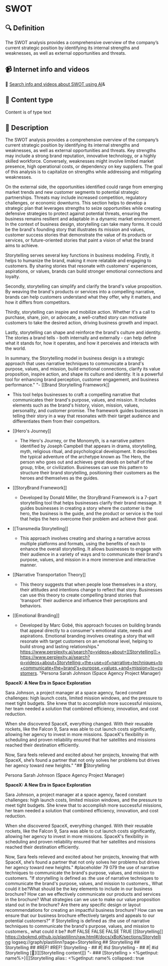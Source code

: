 
# SWOT


## 🔍 Definition
The SWOT analysis provides a comprehensive overview of the company’s current strategic position by identifying its internal strengths and weaknesses, as well as external opportunities and threats.


## 📹 Internet info and videos
🤖 [Search info and videos about SWOT using AI](https://www.perplexity.ai/search?q=videos+about+SWOT:+the+use+of+narrative+techniques+to+communicate+the+brand's+purpose,+values,+and+mission+to+customers.
)&

## 📰 Content type 
Content is of type text

## 📖 Description
The SWOT analysis provides a comprehensive overview of the company’s current strategic position by identifying its internal strengths and weaknesses, as well as external opportunities and threats. Key strengths may include a strong brand reputation, innovative technology, or a highly skilled workforce. Conversely, weaknesses might involve limited market presence, high operational costs, or dependency on key suppliers. The goal of this analysis is to capitalize on strengths while addressing and mitigating weaknesses.

On the external side, the opportunities identified could range from emerging market trends and new customer segments to potential strategic partnerships. Threats may include increased competition, regulatory challenges, or economic downturns. This section helps to develop a strategic plan that leverages strengths to seize opportunities while creating defensive strategies to protect against potential threats, ensuring the business remains resilient and adaptable in a dynamic market environment.
In the context of business design, storytelling can take many forms. It could be the brand's founding story that illustrates its mission and values, customer success stories that demonstrate the value of its products or services, or future-oriented stories that paint a vision of what the brand aims to achieve.

Storytelling serves several key functions in business modeling. Firstly, it helps to humanize the brand, making it more relatable and engaging to customers. By sharing stories that resonate with customers' experiences, aspirations, or values, brands can build stronger emotional connections and loyalty.

Secondly, storytelling can simplify and clarify the brand's value proposition. By weaving the brand's products or services into a compelling narrative, brands can help customers understand what they offer, why it matters, and how it differs from competitors.

Thirdly, storytelling can inspire and mobilize action. Whether it's a call to purchase, share, join, or advocate, a well-crafted story can motivate customers to take the desired action, driving business growth and impact.

Lastly, storytelling can shape and reinforce the brand's culture and identity. The stories a brand tells - both internally and externally - can help define what it stands for, how it operates, and how it perceives and interacts with the world.

In summary, the Storytelling model in business design is a strategic approach that uses narrative techniques to communicate a brand's purpose, values, and mission, build emotional connections, clarify its value proposition, inspire action, and shape its culture and identity. It is a powerful tool for enhancing brand perception, customer engagement, and business performance."	"- [[Brand Storytelling Framework]]
  - This tool helps businesses to craft a compelling narrative that communicates their brand's purpose, values, and mission. It includes elements such as the brand's history, vision, mission, values, personality, and customer promise. The framework guides businesses in telling their story in a way that resonates with their target audience and differentiates them from their competitors.

- [[Hero's Journey]]
  - The Hero's Journey, or the Monomyth, is a narrative pattern identified by Joseph Campbell that appears in drama, storytelling, myth, religious ritual, and psychological development. It describes the typical adventure of the archetype known as The Hero, the person who goes out and achieves great deeds on behalf of the group, tribe, or civilization. Businesses can use this pattern to structure their brand storytelling, positioning their customers as the heroes and themselves as the guides.

- [[StoryBrand Framework]]
  - Developed by Donald Miller, the StoryBrand Framework is a 7-part storytelling tool that helps businesses clarify their brand message. It guides businesses in creating a story where the customer is the hero, the business is the guide, and the product or service is the tool that helps the hero overcome their problem and achieve their goal.

- [[Transmedia Storytelling]]
  - This approach involves creating and sharing a narrative across multiple platforms and formats, using the benefits of each to enhance the overall storytelling. It allows businesses to engage with their audience in a variety of ways and to communicate their brand's purpose, values, and mission in a more immersive and interactive manner.

- [[Narrative Transportation Theory]]
  - This theory suggests that when people lose themselves in a story, their attitudes and intentions change to reflect that story. Businesses can use this theory to create compelling brand stories that 'transport' their audience and influence their perceptions and behaviors.

- [[Emotional Branding]]
  - Developed by Marc Gobé, this approach focuses on building brands that appeal directly to a consumer's emotional state, needs and aspirations. Emotional branding involves creating a story that will resonate with target customers on an emotional level, helping to build strong and lasting relationships."		https://www.perplexity.ai/search?q=videos+about+[[Storytelling]]:+	https://www.perplexity.ai/search?q=videos+about+Storytelling:+the+use+of+narrative+techniques+to+communicate+the+brand's+purpose,+values,+and+mission+to+customers.	"Persona Sarah Johnson (Space Agency Project Manager)

**SpaceX: A New Era in Space Exploration**

Sara Johnson, a project manager at a space agency, faced constant challenges: high launch costs, limited mission windows, and the pressure to meet tight budgets. She knew that to accomplish more successful missions, her team needed a solution that combined efficiency, innovation, and cost reduction.

When she discovered SpaceX, everything changed. With their reusable rockets, like the Falcon 9, Sara was able to cut launch costs significantly, allowing her agency to invest in more missions. SpaceX's flexibility in scheduling and proven reliability ensured that her satellites and missions reached their destination efficiently.

Now, Sara feels relieved and excited about her projects, knowing that with SpaceX, she’s found a partner that not only solves her problems but drives her agency toward new heights."	"## 📄Storytelling

Persona Sarah Johnson (Space Agency Project Manager)

**SpaceX: A New Era in Space Exploration**

Sara Johnson, a project manager at a space agency, faced constant challenges: high launch costs, limited mission windows, and the pressure to meet tight budgets. She knew that to accomplish more successful missions, her team needed a solution that combined efficiency, innovation, and cost reduction.

When she discovered SpaceX, everything changed. With their reusable rockets, like the Falcon 9, Sara was able to cut launch costs significantly, allowing her agency to invest in more missions. SpaceX's flexibility in scheduling and proven reliability ensured that her satellites and missions reached their destination efficiently.

Now, Sara feels relieved and excited about her projects, knowing that with SpaceX, she’s found a partner that not only solves her problems but drives her agency toward new heights."			#placeholder					79	079		the use of narrative techniques to communicate the brand's purpose, values, and mission to customers.													"If storytelling is defined as :the use of narrative techniques to communicate the brand's purpose, values, and mission to customers., What could it be?What should be the key elements to include in our business brochure?
How can we effectively communicate our products and services in the brochure?
What strategies can we use to make our value proposition stand out in the brochure?
Are there any specific design or layout recommendations for creating an impactful business brochure?
How can we ensure that our business brochure effectively targets and appeals to our potential customers?"	If Storytelling is defined as :the use of narrative techniques to communicate the brand's purpose, values, and mission to customers., what could it be?					#off	FALSE	FALSE	FALSE	TRUE		[[Storytelling]]	https://xbokmd.github.io/plastilinn/raw.html#/docs/xBoK/sections/Storytelling	logseq://graph/plastilinn?page=Storytelling	## Storytelling	## Storytelling	## 	#REF!	#REF!	Storytelling	- ## #| #id Storytelling	- ## #| #id Storytelling [📝]([[Storytelling content]])	"- ### [Storytelling > <%getInput: name%>]([[Storytelling
  alias:: <%getInput: name%
  collapsed:: true
